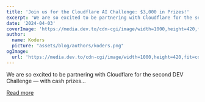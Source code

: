 ```yaml
---
title: 'Join us for the Cloudflare AI Challenge: $3,000 in Prizes!'
excerpt: 'We are so excited to be partnering with Cloudflare for the second DEV Challenge — with cash prizes...'
date: '2024-04-03'
coverImage: 'https://media.dev.to/cdn-cgi/image/width=1000,height=420,fit=cover,gravity=auto,format=auto/https%3A%2F%2Fdev-to-uploads.s3.amazonaws.com%2Fuploads%2Farticles%2Fn59ze0ihggwhx662h3sj.jpg'
author:
  name: Koders
  picture: "assets/blog/authors/koders.png"
ogImage:
  url: 'https://media.dev.to/cdn-cgi/image/width=1000,height=420,fit=cover,gravity=auto,format=auto/https%3A%2F%2Fdev-to-uploads.s3.amazonaws.com%2Fuploads%2Farticles%2Fn59ze0ihggwhx662h3sj.jpg'
---
```


We are so excited to be partnering with Cloudflare for the second DEV Challenge — with cash prizes...

[Read more](https://dev.to/devteam/join-us-for-the-cloudflare-ai-challenge-3000-in-prizes-5f99)
